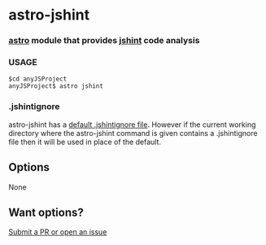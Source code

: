 # astro-jshint

### [astro](https://www.npmjs.com/package/astro) module that provides [jshint](https://www.npmjs.com/package/mocha) code analysis

### USAGE

```
$cd anyJSProject
anyJSProject$ astro jshint
```

### .jshintignore
astro-jshint has a [default .jshintignore file](https://github.com/CollinEstes/astro-jshint/blob/master/defaults/.jshintignore). However if the current working directory where the astro-jshint command is given contains a .jshintignore file then it will be used in place of the default.

## Options

None


## Want options?

[Submit a PR or open an issue](https://github.com/CollinEstes/astro-jshint)


